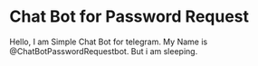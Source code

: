 # Chat Bot for Password Request
Hello, I am Simple Chat Bot for telegram. My Name is @ChatBotPasswordRequestbot. But i am sleeping.

